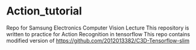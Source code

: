 # Action_tutorial
Repo for Samsung Electronics Computer Vision Lecture
This repository is written to practice for Action Recognition in tensorflow
This repo contains modified version of <https://github.com/2012013382/C3D-Tensorflow-slim>
